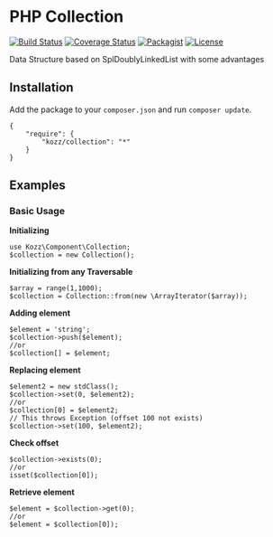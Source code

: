 PHP Collection
==============

[![Build Status](https://travis-ci.org/urakozz/php-collection.svg?branch=master)](https://travis-ci.org/urakozz/php-collection)
[![Coverage Status](https://coveralls.io/repos/urakozz/php-collection/badge.png)](https://coveralls.io/r/urakozz/php-collection)
[![Packagist](http://img.shields.io/packagist/v/kozz/collection.svg)](https://packagist.org/packages/kozz/collection)
[![License](http://img.shields.io/packagist/l/kozz/collection.svg)](https://packagist.org/packages/kozz/collection)

Data Structure based on SplDoublyLinkedList with some advantages

Installation
------------

Add the package to your `composer.json` and run `composer update`.

    {
        "require": {
            "kozz/collection": "*"
        }
    }
    
    
Examples
--------

### Basic Usage

**Initializing**

    use Kozz\Component\Collection;
    $collection = new Collection();

**Initializing from any Traversable**

    $array = range(1,1000);
    $collection = Collection::from(new \ArrayIterator($array));
    
**Adding element**

    $element = 'string';
    $collection->push($element);
    //or
    $collection[] = $element;

**Replacing element**

    $element2 = new stdClass();
    $collection->set(0, $element2);
    //or
    $collection[0] = $element2;
    // This throws Exception (offset 100 not exists)
    $collection->set(100, $element2);
    
**Check offset**

    $collection->exists(0); 
    //or
    isset($collection[0]);
    
**Retrieve element**

    $element = $collection->get(0); 
    //or
    $element = $collection[0]);


    
    
    
    
    
